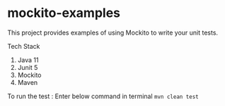# mockito-examples
This project provides examples of using Mockito to write your unit tests.

Tech Stack
1. Java 11
2. Junit 5
3. Mockito
4. Maven

To run the test : Enter below command in terminal
``mvn clean test``